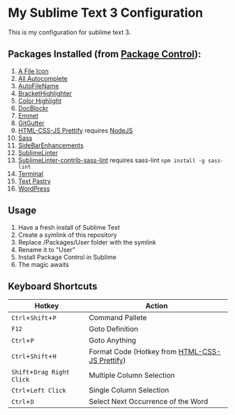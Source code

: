 # My Sublime Text 3 Configuration
This is my configuration for sublime text 3.

## Packages Installed (from [Package Control](https://packagecontrol.io/)):
1. [A File Icon](https://packagecontrol.io/packages/A%20File%20Icon)
2. [All Autocomplete](https://packagecontrol.io/packages/All%20Autocomplete)
3. [AutoFileName](https://packagecontrol.io/packages/AutoFileName)
4. [BracketHighlighter](https://packagecontrol.io/packages/BracketHighlighter)
5. [Color Highlight](https://packagecontrol.io/packages/Color%20Highlight)
6. [DocBlockr](https://packagecontrol.io/packages/DocBlockr)
7. [Emmet](https://packagecontrol.io/packages/Emmet)
8. [GitGutter](https://packagecontrol.io/packages/GitGutter)
9. [HTML-CSS-JS Prettify](https://packagecontrol.io/packages/HTML-CSS-JS%20Prettify) requires [NodeJS](https://nodejs.org/)
10. [Sass](https://packagecontrol.io/packages/Sass)
11. [SideBarEnhancements](https://packagecontrol.io/packages/SideBarEnhancements)
12. [SublimeLinter](https://packagecontrol.io/packages/SublimeLinter)
13. [SublimeLinter-contrib-sass-lint](https://packagecontrol.io/packages/SublimeLinter-contrib-sass-lint) requires sass-lint `npm install -g sass-lint`
14. [Terminal](https://packagecontrol.io/packages/Terminal)
15. [Text Pastry](https://packagecontrol.io/packages/Text%20Pastry)
16. [WordPress](https://packagecontrol.io/packages/WordPress)

## Usage
1. Have a fresh install of Sublime Text
2. Create a symlink of this repository
3. Replace /Packages/User folder with the symlink
4. Rename it to "User"
5. Install Package Control in Sublime
6. The magic awaits

## Keyboard Shortcuts
Hotkey | Action
--- | ---
`Ctrl`+`Shift`+`P` | Command Pallete
`F12` | Goto Definition
`Ctrl`+`P` | Goto Anything
`Ctrl`+`Shift`+`H` | Format Code (Hotkey from [HTML-CSS-JS Prettify](https://packagecontrol.io/packages/HTML-CSS-JS%20Prettify))
`Shift`+`Drag Right Click` | Multiple Column Selection
`Ctrl`+`Left Click` | Single Column Selection
`Ctrl`+`D` | Select Next Occurrence of the Word

